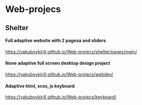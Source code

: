 # Web-projecs

## Shelter

#### Full adaptive website with 2 pagesa and sliders
https://yakubovkirill.github.io/Web-projecs/shelter/pages/main/

#### None adaptive full screen desktop design project
https://yakubovkirill.github.io/Web-projecs/webdev/

#### Adaptive html, scss, js keyboard
https://yakubovkirill.github.io/Web-projecs/keyboard/
